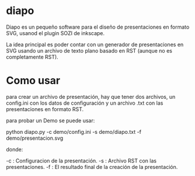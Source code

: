 # diapo

Diapo es un pequeño software para el diseño de presentaciones en formato
SVG, usanod el plugin SOZI de inkscape.

La idea principal es poder contar con un generador de presentaciones en
SVG usando un archivo de texto plano basado en RST (aunque no  es completamente RST).

# Como usar

para crear un archivo de presentación, hay que tener dos archivos, un
config.ini con los datos de configuración y un archivo .txt con las presentaciones en formato RST.

para probar un Demo se puede usar:

python diapo.py -c demo/config.ini -s demo/diapo.txt -f demo/presentacion.svg

donde:

-c : Configuracion de la presentación.
-s : Archivo RST con las presentaciones.
-f : El resultado final de la creación de la presentación.
